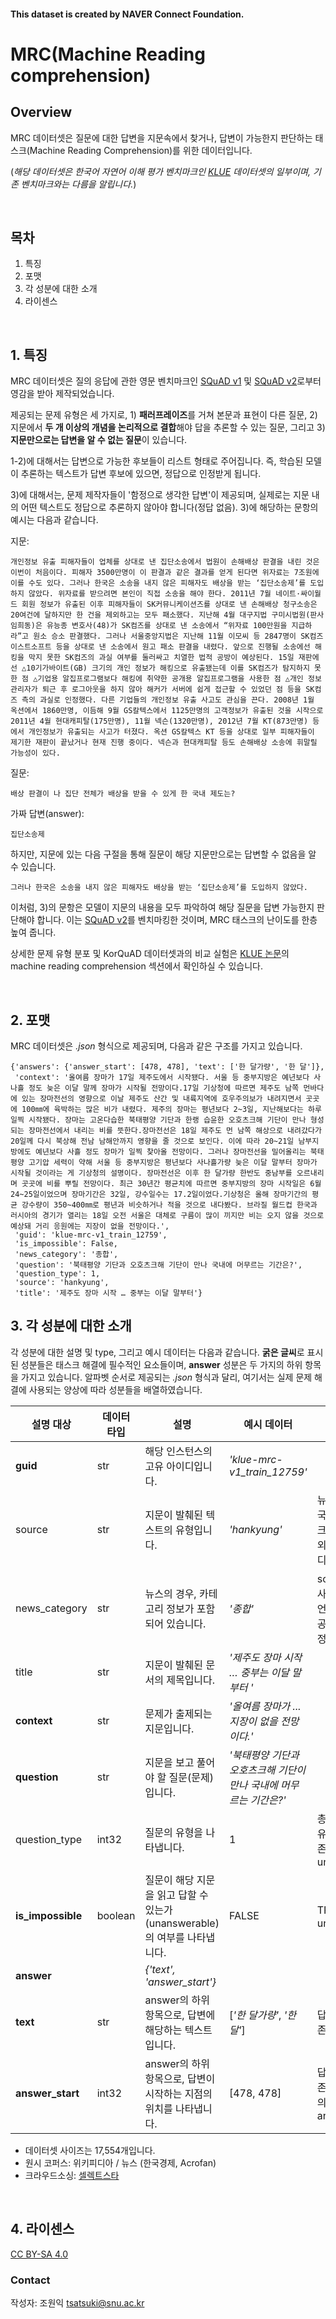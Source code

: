 #### This dataset is created by NAVER Connect Foundation. 
# MRC(Machine Reading comprehension)

## Overview

MRC 데이터셋은 질문에 대한 답변을 지문속에서 찾거나, 답변이 가능한지 판단하는 태스크(Machine Reading Comprehension)를 위한 데이터입니다.

(*해당 데이터셋은 한국어 자연어 이해 평가 벤치마크인 [KLUE](https://klue-benchmark.com/) 데이터셋의 일부이며, 기존 벤치마크와는 다름을 알립니다.*)

<br>

## 목차
1. 특징
2. 포맷
3. 각 성분에 대한 소개
4. 라이센스 

<br>

## 1. 특징

MRC 데이터셋은 질의 응답에 관한 영문 벤치마크인 [SQuAD v1](https://rajpurkar.github.io/SQuAD-explorer/explore/1.1/dev/) 및 [SQuAD v2](https://rajpurkar.github.io/SQuAD-explorer/explore/v2.0/dev/)로부터 영감을 받아 제작되었습니다.

제공되는 문제 유형은 세 가지로, 1) **패러프레이즈**를 거쳐 본문과 표현이 다른 질문, 2) 지문에서 **두 개 이상의 개념을 논리적으로 결합**해야 답을 추론할 수 있는 질문, 그리고 3) **지문만으로는 답변을 알 수 없는 질문**이 있습니다. 

1-2)에 대해서는 답변으로 가능한 후보들이 리스트 형태로 주어집니다. 즉, 학습된 모델이 추론하는 텍스트가 답변 후보에 있으면, 정답으로 인정받게 됩니다. 

3)에 대해서는, 문제 제작자들이 '함정으로 생각한 답변'이 제공되며, 실제로는 지문 내의 어떤 텍스트도 정답으로 추론하지 않아야 합니다(정답 없음). 3)에 해당하는 문항의 예시는 다음과 같습니다.

지문:
```
개인정보 유출 피해자들이 업체를 상대로 낸 집단소송에서 법원이 손해배상 판결을 내린 것은 이번이 처음이다. 피해자 3500만명이 이 판결과 같은 결과를 얻게 된다면 위자료는 7조원에 이를 수도 있다. 그러나 한국은 소송을 내지 않은 피해자도 배상을 받는 ‘집단소송제’를 도입하지 않았다. 위자료를 받으려면 본인이 직접 소송을 해야 한다. 2011년 7월 네이트·싸이월드 회원 정보가 유출된 이후 피해자들이 SK커뮤니케이션즈를 상대로 낸 손해배상 청구소송은 20여건에 달하지만 한 건을 제외하고는 모두 패소했다. 지난해 4월 대구지법 구미시법원(판사 임희동)은 유능종 변호사(48)가 SK컴즈를 상대로 낸 소송에서 “위자료 100만원을 지급하라”고 원소 승소 판결했다. 그러나 서울중앙지법은 지난해 11월 이모씨 등 2847명이 SK컴즈 이스트소프트 등을 상대로 낸 소송에서 원고 패소 판결을 내렸다. 앞으로 진행될 소송에선 해킹을 막지 못한 SK컴즈의 과실 여부를 둘러싸고 치열한 법적 공방이 예상된다. 15일 재판에선 △10기가바이트(GB) 크기의 개인 정보가 해킹으로 유출됐는데 이를 SK컴즈가 탐지하지 못한 점 △기업용 알집프로그램보다 해킹에 취약한 공개용 알집프로그램을 사용한 점 △개인 정보 관리자가 퇴근 후 로그아웃을 하지 않아 해커가 서버에 쉽게 접근할 수 있었던 점 등을 SK컴즈 측의 과실로 인정했다. 다른 기업들의 개인정보 유출 사고도 관심을 끈다. 2008년 1월 옥션에서 1860만명, 이듬해 9월 GS칼텍스에서 1125만명의 고객정보가 유출된 것을 시작으로 2011년 4월 현대캐피탈(175만명), 11월 넥슨(1320만명), 2012년 7월 KT(873만명) 등에서 개인정보가 유출되는 사고가 터졌다. 옥션 GS칼텍스 KT 등을 상대로 일부 피해자들이 제기한 재판이 끝났거나 현재 진행 중이다. 넥슨과 현대캐피탈 등도 손해배상 소송에 휘말릴 가능성이 있다.	
```

질문:
```
배상 판결이 나 집단 전체가 배상을 받을 수 있게 한 국내 제도는?
```

가짜 답변(answer):
```
집단소송제
```

하지만, 지문에 있는 다음 구절을 통해 질문이 해당 지문만으로는 답변할 수 없음을 알 수 있습니다.

```
그러나 한국은 소송을 내지 않은 피해자도 배상을 받는 ‘집단소송제’를 도입하지 않았다.
```

이처럼, 3)의 문항은 모델이 지문의 내용을 모두 파악하여 해당 질문을 답변 가능한지 판단해야 합니다. 이는 [SQuAD v2](https://rajpurkar.github.io/SQuAD-explorer/explore/v2.0/dev/)를 벤치마킹한 것이며, MRC 태스크의 난이도를 한층 높여 줍니다.

상세한 문제 유형 분포 및 KorQuAD 데이터셋과의 비교 실험은 [KLUE 논문](https://arxiv.org/abs/2105.09680)의 machine reading comprehension 섹션에서 확인하실 수 있습니다.

<br>

## 2. 포맷

MRC 데이터셋은 *.json* 형식으로 제공되며, 다음과 같은 구조를 가지고 있습니다.

```
{'answers': {'answer_start': [478, 478], 'text': ['한 달가량', '한 달']},
 'context': '올여름 장마가 17일 제주도에서 시작됐다. 서울 등 중부지방은 예년보다 사나흘 정도 늦은 이달 말께 장마가 시작될 전망이다.17일 기상청에 따르면 제주도 남쪽 먼바다에 있는 장마전선의 영향으로 이날 제주도 산간 및 내륙지역에 호우주의보가 내려지면서 곳곳에 100㎜에 육박하는 많은 비가 내렸다. 제주의 장마는 평년보다 2~3일, 지난해보다는 하루 일찍 시작됐다. 장마는 고온다습한 북태평양 기단과 한랭 습윤한 오호츠크해 기단이 만나 형성되는 장마전선에서 내리는 비를 뜻한다.장마전선은 18일 제주도 먼 남쪽 해상으로 내려갔다가 20일께 다시 북상해 전남 남해안까지 영향을 줄 것으로 보인다. 이에 따라 20~21일 남부지방에도 예년보다 사흘 정도 장마가 일찍 찾아올 전망이다. 그러나 장마전선을 밀어올리는 북태평양 고기압 세력이 약해 서울 등 중부지방은 평년보다 사나흘가량 늦은 이달 말부터 장마가 시작될 것이라는 게 기상청의 설명이다. 장마전선은 이후 한 달가량 한반도 중남부를 오르내리며 곳곳에 비를 뿌릴 전망이다. 최근 30년간 평균치에 따르면 중부지방의 장마 시작일은 6월24~25일이었으며 장마기간은 32일, 강수일수는 17.2일이었다.기상청은 올해 장마기간의 평균 강수량이 350~400㎜로 평년과 비슷하거나 적을 것으로 내다봤다. 브라질 월드컵 한국과 러시아의 경기가 열리는 18일 오전 서울은 대체로 구름이 많이 끼지만 비는 오지 않을 것으로 예상돼 거리 응원에는 지장이 없을 전망이다.',
 'guid': 'klue-mrc-v1_train_12759',
 'is_impossible': False,
 'news_category': '종합',
 'question': '북태평양 기단과 오호츠크해 기단이 만나 국내에 머무르는 기간은?',
 'question_type': 1,
 'source': 'hankyung',
 'title': '제주도 장마 시작 … 중부는 이달 말부터'}
  ```
  
## 3. 각 성분에 대한 소개
각 성분에 대한 설명 및 type, 그리고 예시 데이터는 다음과 같습니다. **굵은 글씨**로 표시된 성분들은 태스크 해결에 필수적인 요소들이며, **answer** 성분은 두 가지의 하위 항목을 가지고 있습니다. 알파벳 순서로 제공되는 *.json* 형식과 달리, 여기서는 실제 문제 해결에 사용되는 양상에 따라 성분들을 배열하였습니다. 

| 설명   대상          | 데이터 타입 |    설명                                                               |    예시 데이터                                             |    비고                                                  |
|----------------------|-------------|---------------------------------------------------------------------------|----------------------------------------------------------------|--------------------------------------------------------------|
| **guid**                 | str         | 해당 인스턴스의 고유 아이디입니다.                                        | *'klue-mrc-v1_train_12759'*                                     |                                                              |
| source               | str         | 지문이 발췌된 텍스트의 유형입니다.                                        | *'hankyung'*                                                      | 뉴스의 경우 한국경제 혹은 아크로팬이며, 그 외에는 위키피디아 |
| news_category        | str         | 뉴스의 경우, 카테고리 정보가 포함되어 있습니다.                           | *'종합'*                                                           | source가 언론사일 경우, 해당 언론사에서 제공된 카테고리 정보 |
| title                | str         | 지문이 발췌된 문서의 제목입니다.                                          | *'제주도 장마 시작 … 중부는 이달 말부터 '*                         |                                                              |
| **context**              | str         | 문제가 출제되는 지문입니다.                                               | *'올여름 장마가 ... 지장이 없을 전망이다.'*                        |                                                              |
| **question**             | str         | 지문을 보고 풀어야 할 질문(문제)입니다.                                   | *'북태평양 기단과 오호츠크해 기단이 만나 국내에 머무르는 기간은?'* |                                                              |
| question_type        | int32       | 질문의 유형을 나타냅니다.                                                 | 1                                                              | 총 세 개의 질문 유형(1-3)이 존재하며, 3은 unanswerable          |
| **is_impossible**        | boolean     | 질문이 해당 지문을 읽고 답할 수 있는가(unanswerable)의 여부를 나타냅니다. | FALSE                                                          | TRUE일 경우 unanswerable                                     |
|**answer**|| *{'text', 'answer_start'}* |
| **text**         | str         | answer의 하위 항목으로, 답변에 해당하는 텍스트입니다.                     | [*'한 달가량'*, *'한 달'*]                                         | 답변은 여러 개 존재 가능                                     |
| **answer_start** | int32       | answer의 하위 항목으로, 답변이 시작하는 지점의 위치를 나타냅니다.         | [478, 478]                                                     | 답변이 여러 개 존재할 때, 각각의 answer_start                |


- 데이터셋 사이즈는 17,554개입니다.
- 원시 코퍼스: 위키피디아 / 뉴스 (한국경제, Acrofan)
- 크라우드소싱: [셀렉트스타](https://selectstar.ai/)
 
<br>

 ## 4. 라이센스
 
  [CC BY-SA 4.0](https://creativecommons.org/licenses/by-sa/4.0/)
  
  ### Contact
 
 작성자: 조원익 tsatsuki@snu.ac.kr
